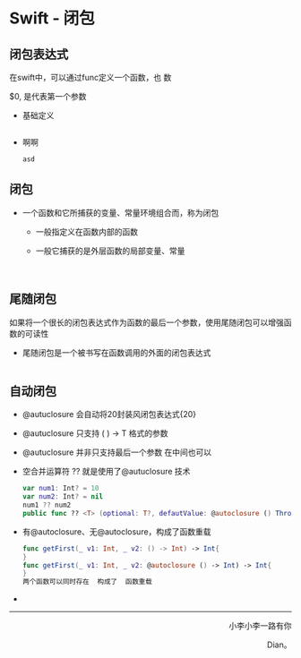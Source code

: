 # Swift - 闭包



## 闭包表达式

在swift中，可以通过func定义一个函数，也
数

$0,  是代表第一个参数

- 基础定义

  ```swift
  
  ```

- 啊啊

  ```swift
  asd
  ```

  

## 闭包

- 一个函数和它所捕获的变量、常量环境组合而，称为闭包

  - 一般指定义在函数内部的函数

  - 一般它捕获的是外层函数的局部变量、常量


​	

## 尾随闭包

如果将一个很长的闭包表达式作为函数的最后一个参数，使用尾随闭包可以增强函数的可读性

- 尾随闭包是一个被书写在函数调用的外面的闭包表达式

  ```swift
  
  ```








## 自动闭包

- @autuclosure 会自动将20封装风闭包表达式{20}

- @autuclosure 只支持 ( ) -> T 格式的参数

- @autuclosure 并非只支持最后一个参数  在中间也可以

- 空合并运算符 ?? 就是使用了@autuclosure 技术

  ```swift
  var num1: Int? = 10
  var num2: Int? = nil
  num1 ?? num2
  public func ?? <T> (optional: T?, defautValue: @autoclosure () Throws -> T?) -> T?
  ```

- 有@autoclosure、无@autoclosure，构成了函数重载

  ```swift
  func getFirst(_ v1: Int, _ v2: () -> Int) -> Int{
  }
  func getFirst(_ v1: Int, _ v2: @autoclosure () -> Int) -> Int{
  }
  两个函数可以同时存在  构成了  函数重载	 
  
  ```

  



- 





















------

<p align="right" color="orange">	小李小李一路有你</p><p align="right" color="orange">	Dian。</p>	
​		 																																											